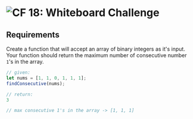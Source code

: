 ![CF](https://camo.githubusercontent.com/70edab54bba80edb7493cad3135e9606781cbb6b/687474703a2f2f692e696d6775722e636f6d2f377635415363382e706e67) 18: Whiteboard Challenge
===

## Requirements
Create a function that will accept an array of binary integers as it's input.  Your function should return the maximum number of consecutive number `1`'s in the array.

```javascript
// given:
let nums = [1, 1, 0, 1, 1, 1];
findConsecutive(nums);

// return:
3

// max consecutive 1's in the array -> [1, 1, 1]
```